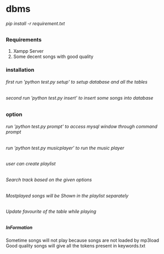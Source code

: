 # dbms

###### pip install -r requirement.txt


### Requirements

1. Xampp Server
2. Some decent songs with good quality

### installation


###### first run 'python test.py setup' to setup database and all the tables 

###### second run 'python test.py insert' to insert some songs into database

### option

###### run 'python test.py prompt' to access mysql window through command prompt
###### run 'python test.py musicplayer' to run the music player
###### user can create playlist
###### Search track based on the given options
###### Mostplayed songs will be Shown in the playlist separately
###### Update favourite of the table while playing


##### InFormation

Sometime songs will not play because songs are not loaded by mp3load
Good quality songs will give all the tokens present in keywords.txt
